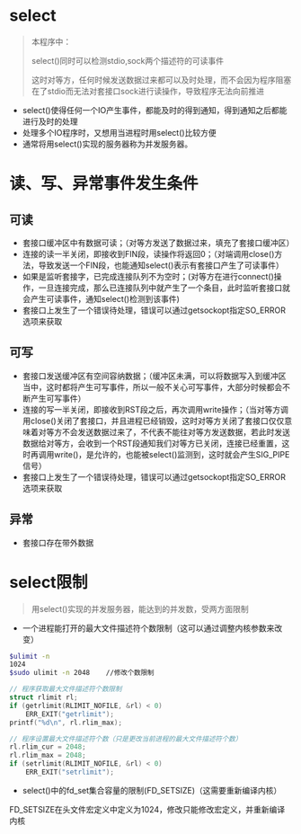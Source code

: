# select

>本程序中：
>
>select()同时可以检测stdio,sock两个描述符的可读事件
>
>这时对等方，任何时候发送数据过来都可以及时处理，而不会因为程序阻塞在了stdio而无法对套接口sock进行读操作，导致程序无法向前推进


- select()使得任何一个IO产生事件，都能及时的得到通知，得到通知之后都能进行及时的处理
- 处理多个IO程序时，又想用当进程时用select()比较方便
- 通常将用select()实现的服务器称为并发服务器。

# 读、写、异常事件发生条件

## 可读

- 套接口缓冲区中有数据可读；（对等方发送了数据过来，填充了套接口缓冲区）
- 连接的读一半关闭，即接收到FIN段，读操作将返回0；（对端调用close()方法，导致发送一个FIN段，也能通知select()表示有套接口产生了可读事件）
- 如果是监听套接字，已完成连接队列不为空时；(对等方在进行connect()操作，一旦连接完成，那么已连接队列中就产生了一个条目，此时监听套接口就会产生可读事件，通知select()检测到该事件)
- 套接口上发生了一个错误待处理，错误可以通过getsockopt指定SO_ERROR选项来获取

## 可写

- 套接口发送缓冲区有空间容纳数据；（缓冲区未满，可以将数据写入到缓冲区当中，这时都将产生可写事件，所以一般不关心可写事件，大部分时候都会不断产生可写事件）
- 连接的写一半关闭，即接收到RST段之后，再次调用write操作；（当对等方调用close()关闭了套接口，并且进程已经销毁，这时对等方关闭了套接口仅仅意味着对等方不会发送数据过来了，不代表不能往对等方发送数据，若此时发送数据给对等方，会收到一个RST段通知我们对等方已关闭，连接已经重置，这时再调用write()，是允许的，也能被select()监测到，这时就会产生SIG_PIPE信号）
- 套接口上发生了一个错误待处理，错误可以通过getsockopt指定SO_ERROR选项来获取

## 异常

- 套接口存在带外数据


# select限制

>用select()实现的并发服务器，能达到的并发数，受两方面限制

- 一个进程能打开的最大文件描述符个数限制（这可以通过调整内核参数来改变）
```bash
$ulimit -n
1024
$sudo ulimit -n 2048    //修改个数限制
```

```c
// 程序获取最大文件描述符个数限制
struct rlimit rl;
if (getrlimit(RLIMIT_NOFILE, &rl) < 0)
    ERR_EXIT("getrlimit");
printf("%d\n", rl.rlim_max);

// 程序设置最大文件描述符个数（只是更改当前进程的最大文件描述符个数）
rl.rlim_cur = 2048;
rl.rlim_max = 2048;
if (setrlimit(RLIMIT_NOFILE, &rl) < 0)
    ERR_EXIT("setrlimit");
```

- select()中的fd_set集合容量的限制(FD_SETSIZE)（这需要重新编译内核）

FD_SETSIZE在头文件宏定义中定义为1024，修改只能修改宏定义，并重新编译内核